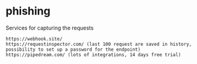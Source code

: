 # phishing

Services for capturing the requests
```
https://webhook.site/
https://requestinspector.com/ (last 100 request are saved in history, possibility to set up a password for the endpoint)
https://pipedream.com/ (lots of integrations, 14 days free trial)
```

